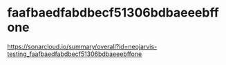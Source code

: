 # faafbaedfabdbecf51306bdbaeeebffone
https://sonarcloud.io/summary/overall?id=neojarvis-testing_faafbaedfabdbecf51306bdbaeeebffone
